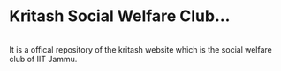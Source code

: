 <h1>Kritash Social Welfare Club...</h1>
<br>
It is a offical repository of the kritash website which is the social welfare club of IIT Jammu.
